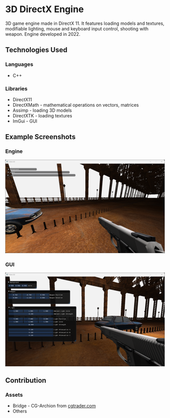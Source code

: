 # 3D DirectX Engine
3D game engine made in DirectX 11. It features loading models and textures, modifiable lighting, mouse and keyboard input control, shooting with weapon. Engine developed in 2022.

## Technologies Used
### Languages
- C++
### Libraries
- DirectX11
- DirectXMath - mathematical operations on vectors, matrices
- Assimp - loading 3D models
- DirectXTK - loading textures
- ImGui - GUI


## Example Screenshots
### Engine
![Engine](./Images/ss_1.png)
### GUI
![GUI](./Images/ss_2.png)

## Contribution
### Assets
- Bridge - CG-Archion from [cgtrader.com](cgtrader.com)
- Others
